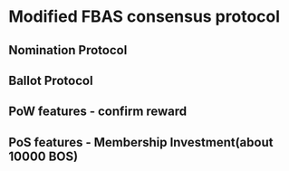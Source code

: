 # Modified FBAS consensus protocol 

## Nomination Protocol

## Ballot Protocol

## PoW features - confirm reward

## PoS features - Membership Investment(about 10000 BOS)
